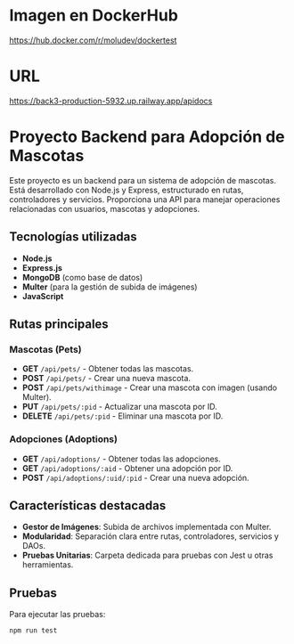 #  Imagen en DockerHub
https://hub.docker.com/r/moludev/dockertest

#  URL  
https://back3-production-5932.up.railway.app/apidocs

# Proyecto Backend para Adopción de Mascotas

Este proyecto es un backend para un sistema de adopción de mascotas. Está desarrollado con Node.js y Express, estructurado en rutas, controladores y servicios. Proporciona una API para manejar operaciones relacionadas con usuarios, mascotas y adopciones.

## Tecnologías utilizadas

- **Node.js**
- **Express.js**
- **MongoDB** (como base de datos)
- **Multer** (para la gestión de subida de imágenes)
- **JavaScript**

## Rutas principales

### Mascotas (Pets)

- **GET** `/api/pets/` - Obtener todas las mascotas.
- **POST** `/api/pets/` - Crear una nueva mascota.
- **POST** `/api/pets/withimage` - Crear una mascota con imagen (usando Multer).
- **PUT** `/api/pets/:pid` - Actualizar una mascota por ID.
- **DELETE** `/api/pets/:pid` - Eliminar una mascota por ID.

### Adopciones (Adoptions)

- **GET** `/api/adoptions/` - Obtener todas las adopciones.
- **GET** `/api/adoptions/:aid` - Obtener una adopción por ID.
- **POST** `/api/adoptions/:uid/:pid` - Crear una nueva adopción.

## Características destacadas

- **Gestor de Imágenes**: Subida de archivos implementada con Multer.
- **Modularidad**: Separación clara entre rutas, controladores, servicios y DAOs.
- **Pruebas Unitarias**: Carpeta dedicada para pruebas con Jest u otras herramientas.

## Pruebas

Para ejecutar las pruebas:

```bash
npm run test
```

